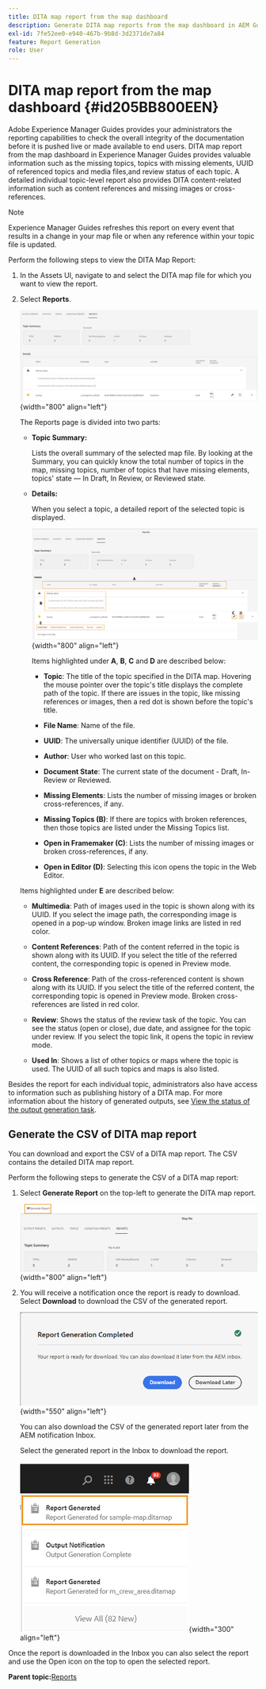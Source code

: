 ```yaml
---
title: DITA map report from the map dashboard
description: Generate DITA map reports from the map dashboard in AEM Guides. Learn how to generate the CSV of a DITA map report.
exl-id: 7fe52ee0-e940-467b-9b8d-3d2371de7a84
feature: Report Generation
role: User
---
```

# DITA map report from the map dashboard {#id205BB800EEN}

Adobe Experience Manager Guides provides your administrators the reporting capabilities to check the overall integrity of the documentation before it is pushed live or made available to end users. DITA map report from the map dashboard in Experience Manager Guides provides valuable information such as the missing topics, topics with missing elements, UUID of referenced topics and media files,and review status of each topic. A detailed individual topic-level report also provides DITA content-related information such as content references and missing images or cross-references.

>[!NOTE]
>
>Experience Manager Guides refreshes this report on every event that results in a change in your map file or when any reference within your topic file is updated.

Perform the following steps to view the DITA Map Report:

1.  In the Assets UI, navigate to and select the DITA map file for which you want to view the report.

1.  Select **Reports**.

    ![](images/reports-page-uuid-new.png){width="800" align="left"}

    The Reports page is divided into two parts:

    -   **Topic Summary:**

        Lists the overall summary of the selected map file. By looking at the Summary, you can quickly know the total number of topics in the map, missing topics, number of topics that have missing elements, topics' state — In Draft, In Review, or Reviewed state.

    -   **Details:**

        When you select a topic, a detailed report of the selected topic is displayed.

        ![](images/detailed-report-uuid-new.png){width="800" align="left"}

        Items highlighted under **A**, **B**, **C** and **D** are described below:

        - **Topic**: The title of the topic specified in the DITA map. Hovering the mouse pointer over the topic's title displays the complete path of the topic. If there are issues in the topic, like missing references or images, then a red dot is shown before the topic's title.

        - **File Name**: Name of the file.

        - **UUID**: The universally unique identifier \(UUID\) of the file.

        - **Author**: User who worked last on this topic.

        - **Document State**: The current state of the document - Draft, In-Review or Reviewed.

        - **Missing Elements**: Lists the number of missing images or broken cross-references, if any.

        - **Missing Topics \(B\)**: If there are topics with broken references, then those topics are listed under the Missing Topics list.

        - **Open in Framemaker \(C\)**: Lists the number of missing images or broken cross-references, if any.

        - **Open in Editor \(D\)**: Selecting this icon opens the topic in the Web Editor.


    Items highlighted under **E** are described below:

    - **Multimedia**: Path of images used in the topic is shown along with its UUID. If you select the image path, the corresponding image is opened in a pop-up window. Broken image links are listed in red color.

    - **Content References**: Path of the content referred in the topic is shown along with its UUID. If you select the title of the referred content, the corresponding topic is opened in Preview mode.

    - **Cross Reference**: Path of the cross-referenced content is shown along with its UUID. If you select the title of the referred content, the corresponding topic is opened in Preview mode. Broken cross-references are listed in red color.

    - **Review**: Shows the status of the review task of the topic. You can see the status \(open or close\), due date, and assignee for the topic under review. If you select the topic link, it opens the topic in review mode.

    - **Used In**: Shows a list of other topics or maps where the topic is used. The UUID of all such topics and maps is also listed.

Besides the report for each individual topic, administrators also have access to information such as publishing history of a DITA map. For more information about the history of generated outputs, see [View the status of the output generation task](generate-output-for-a-dita-map.md#viewing_output_history).

## Generate the CSV of DITA map report 

You can download and export the CSV of a DITA map report. The CSV contains the detailed DITA map report.

Perform the following steps to generate the CSV of a DITA map report:

1.  Select **Generate Report** on the top-left to generate the DITA map report.
    
    ![](images/generate-DITA-map-report-new.png){width="800" align="left"}

1.  You will receive a notification once the report is ready to download. Select **Download** to download the CSV of the generated report.

    ![](images/download-report-dialog-new.png){width="550" align="left"}


    You can also download the CSV of the generated report later from the AEM notification Inbox.

    Select the generated report in the Inbox to download the report.

    ![](images/report-inbox--notification.png){width="300" align="left"}

Once the report is downloaded in the Inbox you can also select the report and use the Open icon on the top to open the selected report.

**Parent topic:**[Reports](reports-intro.md)
